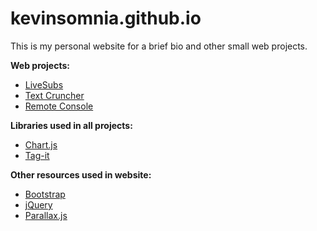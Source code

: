# kevinsomnia.github.io
This is my personal website for a brief bio and other small web projects.

**Web projects:**
- [LiveSubs](https://github.com/right1/livesubs)
- [Text Cruncher](https://github.com/Kevinsomnia/kevinsomnia.github.io/tree/master/projects/text_cruncher)
- [Remote Console](https://github.com/Kevinsomnia/kevinsomnia.github.io/tree/master/projects/remoteconsole)

**Libraries used in all projects:**
- [Chart.js](https://www.chartjs.org/)
- [Tag-it](https://github.com/fagianijunior/tag-it)

**Other resources used in website:**
- [Bootstrap](https://getbootstrap.com/)
- [jQuery](https://jquery.com/)
- [Parallax.js](https://github.com/pixelcog/parallax.js/)
